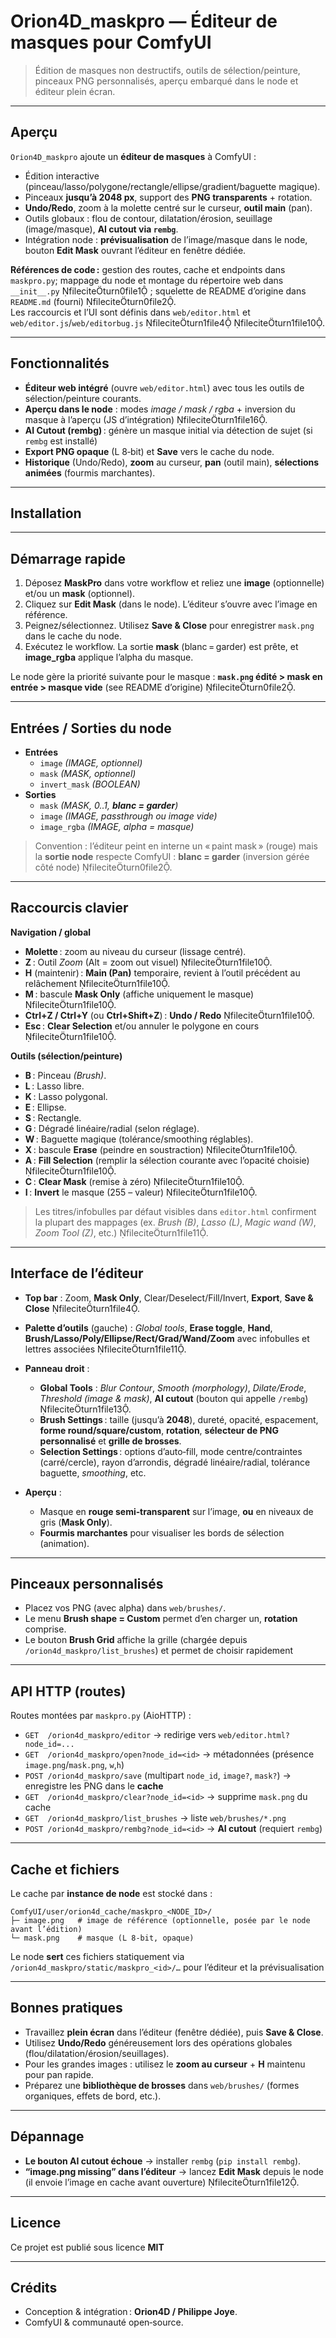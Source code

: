 # Orion4D_maskpro — Éditeur de masques pour ComfyUI

> Édition de masques non destructifs, outils de sélection/peinture, pinceaux PNG personnalisés, aperçu embarqué dans le node et éditeur plein écran.

---

## Aperçu

`Orion4D_maskpro` ajoute un **éditeur de masques** à ComfyUI :
- Édition interactive (pinceau/lasso/polygone/rectangle/ellipse/gradient/baguette magique).
- Pinceaux **jusqu’à 2048 px**, support des **PNG transparents** + rotation.
- **Undo/Redo**, zoom à la molette centré sur le curseur, **outil main** (pan).
- Outils globaux : flou de contour, dilatation/érosion, seuillage (image/masque), **AI cutout via `rembg`**.
- Intégration node : **prévisualisation** de l’image/masque dans le node, bouton **Edit Mask** ouvrant l’éditeur en fenêtre dédiée.

**Références de code :** gestion des routes, cache et endpoints dans `maskpro.py`; mappage du node et montage du répertoire web dans `__init__.py` fileciteturn0file1 ; squelette de README d’origine dans `README.md` (fourni) fileciteturn0file2.  
Les raccourcis et l’UI sont définis dans `web/editor.html` et `web/editor.js`/`web/editorbug.js` fileciteturn1file4 fileciteturn1file10.

---

## Fonctionnalités

- **Éditeur web intégré** (ouvre `web/editor.html`) avec tous les outils de sélection/peinture courants.
- **Aperçu dans le node** : modes *image / mask / rgba* + inversion du masque à l’aperçu (JS d’intégration) fileciteturn1file16.
- **AI Cutout (rembg)** : génère un masque initial via détection de sujet (si `rembg` est installé)
- **Export PNG opaque** (L 8‑bit) et **Save** vers le cache du node.
- **Historique** (Undo/Redo), **zoom** au curseur, **pan** (outil main), **sélections animées** (fourmis marchantes).

---

## Installation


---

## Démarrage rapide

1. Déposez **MaskPro** dans votre workflow et reliez une **image** (optionnelle) et/ou un **mask** (optionnel).
2. Cliquez sur **Edit Mask** (dans le node). L’éditeur s’ouvre avec l’image en référence.
3. Peignez/sélectionnez. Utilisez **Save & Close** pour enregistrer `mask.png` dans le cache du node.
4. Exécutez le workflow. La sortie **mask** (blanc = garder) est prête, et **image_rgba** applique l’alpha du masque.

Le node gère la priorité suivante pour le masque : **`mask.png` édité > mask en entrée > masque vide** (see README d’origine) fileciteturn0file2.

---

## Entrées / Sorties du node

- **Entrées**
  - `image` *(IMAGE, optionnel)*
  - `mask` *(MASK, optionnel)*
  - `invert_mask` *(BOOLEAN)*
- **Sorties**
  - `mask` *(MASK, 0..1, **blanc = garder**)*
  - `image` *(IMAGE, passthrough ou image vide)*
  - `image_rgba` *(IMAGE, alpha = masque)*

> Convention : l’éditeur peint en interne un « paint mask » (rouge) mais la **sortie node** respecte ComfyUI : **blanc = garder** (inversion gérée côté node) fileciteturn0file2.

---

## Raccourcis clavier

**Navigation / global**
- **Molette** : zoom au niveau du curseur (lissage centré).  
- **Z** : Outil *Zoom* (Alt = zoom out visuel) fileciteturn1file10.  
- **H** (maintenir) : **Main (Pan)** temporaire, revient à l’outil précédent au relâchement fileciteturn1file10.  
- **M** : bascule **Mask Only** (affiche uniquement le masque) fileciteturn1file10.  
- **Ctrl+Z / Ctrl+Y** (ou **Ctrl+Shift+Z**) : **Undo / Redo** fileciteturn1file10.  
- **Esc** : **Clear Selection** et/ou annuler le polygone en cours fileciteturn1file10.

**Outils (sélection/peinture)**
- **B** : Pinceau *(Brush)*.  
- **L** : Lasso libre.  
- **K** : Lasso polygonal.  
- **E** : Ellipse.  
- **S** : Rectangle.  
- **G** : Dégradé linéaire/radial (selon réglage).  
- **W** : Baguette magique (tolérance/smoothing réglables).  
- **X** : bascule **Erase** (peindre en soustraction) fileciteturn1file10.
- **A** : **Fill Selection** (remplir la sélection courante avec l’opacité choisie) fileciteturn1file10.
- **C** : **Clear Mask** (remise à zéro) fileciteturn1file10.
- **I** : **Invert** le masque (255 – valeur) fileciteturn1file10.

> Les titres/infobulles par défaut visibles dans `editor.html` confirment la plupart des mappages (ex. *Brush (B)*, *Lasso (L)*, *Magic wand (W)*, *Zoom Tool (Z)*, etc.) fileciteturn1file11.

---

## Interface de l’éditeur

- **Top bar** : Zoom, **Mask Only**, Clear/Deselect/Fill/Invert, **Export**, **Save & Close** fileciteturn1file4.
- **Palette d’outils** (gauche) : *Global tools*, **Erase toggle**, **Hand**, **Brush/Lasso/Poly/Ellipse/Rect/Grad/Wand/Zoom** avec infobulles et lettres associées fileciteturn1file11.
- **Panneau droit** :
  - **Global Tools** : *Blur Contour*, *Smooth (morphology)*, *Dilate/Erode*, *Threshold (image & mask)*, **AI cutout** (bouton qui appelle `/rembg`) fileciteturn1file13.
  - **Brush Settings** : taille (jusqu’à **2048**), dureté, opacité, espacement, **forme round/square/custom**, **rotation**, **sélecteur de PNG personnalisé** et **grille de brosses**.
  - **Selection Settings** : options d’auto‑fill, mode centre/contraintes (carré/cercle), rayon d’arrondis, dégradé linéaire/radial, tolérance baguette, *smoothing*, etc.

- **Aperçu** :
  - Masque en **rouge semi‑transparent** sur l’image, **ou** en niveaux de gris (**Mask Only**).
  - **Fourmis marchantes** pour visualiser les bords de sélection (animation).

---

## Pinceaux personnalisés

- Placez vos PNG (avec alpha) dans `web/brushes/`.  
- Le menu **Brush shape = Custom** permet d’en charger un, **rotation** comprise.  
- Le bouton **Brush Grid** affiche la grille (chargée depuis `/orion4d_maskpro/list_brushes`) et permet de choisir rapidement

---

## API HTTP (routes)

Routes montées par `maskpro.py` (AioHTTP) :
- `GET  /orion4d_maskpro/editor` → redirige vers `web/editor.html?node_id=...`
- `GET  /orion4d_maskpro/open?node_id=<id>` → métadonnées (présence `image.png`/`mask.png`, `w`,`h`)  
- `POST /orion4d_maskpro/save` (multipart `node_id`, `image?`, `mask?`) → enregistre les PNG dans le **cache**   
- `GET  /orion4d_maskpro/clear?node_id=<id>` → supprime `mask.png` du cache  
- `GET  /orion4d_maskpro/list_brushes` → liste `web/brushes/*.png`
- `POST /orion4d_maskpro/rembg?node_id=<id>` → **AI cutout** (requiert `rembg`)

---

## Cache et fichiers

Le cache par **instance de node** est stocké dans :
```
ComfyUI/user/orion4d_cache/maskpro_<NODE_ID>/
├─ image.png   # image de référence (optionnelle, posée par le node avant l’édition)
└─ mask.png    # masque (L 8-bit, opaque)
```
Le node **sert** ces fichiers statiquement via `/orion4d_maskpro/static/maskpro_<id>/…` pour l’éditeur et la prévisualisation

---

## Bonnes pratiques

- Travaillez **plein écran** dans l’éditeur (fenêtre dédiée), puis **Save & Close**.
- Utilisez **Undo/Redo** généreusement lors des opérations globales (flou/dilatation/érosion/seuillages).
- Pour les grandes images : utilisez le **zoom au curseur** + **H** maintenu pour pan rapide.
- Préparez une **bibliothèque de brosses** dans `web/brushes/` (formes organiques, effets de bord, etc.).

---

## Dépannage

- **Le bouton AI cutout échoue** → installer `rembg` (`pip install rembg`).  
- **“image.png missing” dans l’éditeur** → lancez **Edit Mask** depuis le node (il envoie l’image en cache avant ouverture) fileciteturn1file12.  

---

## Licence

Ce projet est publié sous licence **MIT**

---

## Crédits

- Conception & intégration : **Orion4D / Philippe Joye**.  
- ComfyUI & communauté open‑source.
